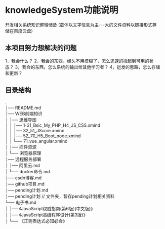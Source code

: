 # knowledgeSystem功能说明

开发相关系统知识整理储备
(载体以文字信息为主---大的文件资料以链接形式存储在百度云盘)

## 本项目努力想解决的问题

1，我会什么？
2，我会的东西，经久不用模糊了，怎么迅速的捡起到可用的状态？
3，我会的东西，怎么系统的输出给其他学习者？
4，迸发的思路，怎么存储和更新？

## 目录结构

.  
│── README.md  
│── WEB前端知识  
│   │── 思维导图  
│   │   │── 1-31_Bsic_My_PHP_H4_JS_CSS.xmind  
│   │   │── 32_51_JScore.xmind  
│   │   │── 52_70_H5_Boot_node.xmind  
│   │   └── 71_vue_angular.xmind  
│   │── 插件资源  
│   └── 浏览器原理  
│── 远程服务部署  
│   │── 阿里云.md  
│   └── docker命令.md  
│── csdn博客.md  
│── github项目.md  
│── pending计划.md  
│── pending计划 // 文件夹，暂存pending计划相关资料  
└── 电子书.md  
│   │── 《JavaScript权威指南(第6版)(中文版)》  
│   │── 《JavaScript高级程序设计(第3版)》  
│   └── 《正则表达式必知必会》  
